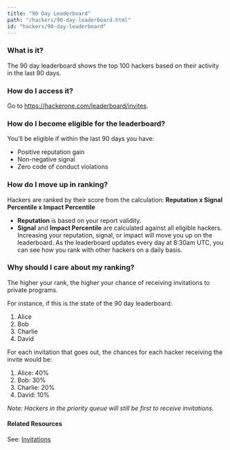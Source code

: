 ```yaml
---
title: "90 Day Leaderboard"
path: "/hackers/90-day-leaderboard.html"
id: "hackers/90-day-leaderboard"
---
```


### What is it?
The 90 day leaderboard shows the top 100 hackers based on their activity in the last 90 days.

### How do I access it?
Go to https://hackerone.com/leaderboard/invites.

### How do I become eligible for the leaderboard?
You’ll be eligible if within the last 90 days you have:
* Positive reputation gain
* Non-negative signal
* Zero code of conduct violations

### How do I move up in ranking?
Hackers are ranked by their score from the calculation:
**Reputation x Signal Percentile x Impact Percentile**

* **Reputation** is based on your report validity.
* **Signal** and **Impact Percentile** are calculated against all eligible hackers.
Increasing your reputation, signal, or impact will move you up on the leaderboard. As the leaderboard updates every day at 8:30am UTC, you can see how you rank with other hackers on a daily basis.

### Why should I care about my ranking?
The higher your rank, the higher your chance of receiving invitations to private programs.

For instance, if this is the state of the 90 day leaderboard:

1. Alice
2. Bob
3. Charlie
4. David

For each invitation that goes out, the chances for each hacker receiving the invite would be:

1. Alice: 40%
2. Bob: 30%
3. Charlie: 20%
4. David: 10%

*Note: Hackers in the priority queue will still be first to receive invitations.*

#### Related Resources
See: [Invitations](invitations.html)
